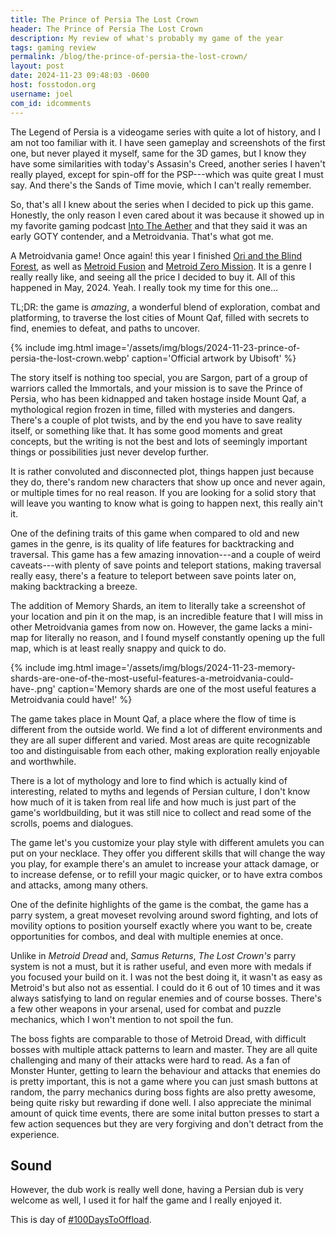 ```yaml
---
title: The Prince of Persia The Lost Crown
header: The Prince of Persia The Lost Crown
description: My review of what's probably my game of the year
tags: gaming review
permalink: /blog/the-prince-of-persia-the-lost-crown/
layout: post
date: 2024-11-23 09:48:03 -0600
host: fosstodon.org
username: joel
com_id: idcomments
---
```

The Legend of Persia is a videogame series with quite a lot of history, and I am not too familiar with it. I have seen gameplay and screenshots of the first one, but never played it myself, same for the 3D games, but I know they have some similarities with today's Assasin's Creed, another series I haven't really played, except for spin-off for the PSP---which was quite great I must say. And there's the Sands of Time movie, which I can't really remember.

So, that's all I knew about the series when I decided to pick up this game. Honestly, the only reason I even cared about it was because it showed up in my favorite gaming podcast [Into The Aether](https://intothecast.online) and that they said it was an early GOTY contender, and a Metroidvania. That's what got me.

A Metroidvania game! Once again! this year I finished [Ori and the Blind Forest](/blog/ori-and-the-blind-forest), as well as [Metroid Fusion](/blog/metroid-fusion) and [Metroid Zero Mission](/blog/metroid-zero-mission). It is a genre I really really like, and seeing all the price I decided to buy it. All of this happened in May, 2024. Yeah. I really took my time for this one...



TL;DR: the game is _amazing_, a wonderful blend of exploration, combat and platforming, to traverse the lost cities of Mount Qaf, filled with secrets to find, enemies to defeat, and paths to uncover.

{% include img.html image='/assets/img/blogs/2024-11-23-prince-of-persia-the-lost-crown.webp' caption='Official artwork by Ubisoft' %}

The story itself is nothing too special, you are Sargon, part of a group of warriors called the Immortals, and your mission is to save the Prince of Persia, who has been kidnapped and taken hostage inside Mount Qaf, a mythological region frozen in time, filled with mysteries and dangers. There's a couple of plot twists, and by the end you have to save reality itself, or something like that. It has some good moments and great concepts, but the writing is not the best and lots of seemingly important things or possibilities just never develop further.

It is rather convoluted and disconnected plot, things happen just because they do, there's random new characters that show up once and never again, or multiple times for no real reason. If you are looking for a solid story that will leave you wanting to know what is going to happen next, this really ain't it. 


One of the defining traits of this game when compared to old and new games in the genre, is its quality of life features for backtracking and traversal. This game has a few amazing innovation---and a couple of weird caveats---with plenty of save points and teleport stations, making traversal really easy, there's a feature to teleport between save points later on, making backtracking a breeze. 



The addition of Memory Shards, an item to literally take a screenshot of your location and pin it on the map, is an incredible feature that I will miss in other Metroidvania games from now on. However, the game lacks a mini-map for literally no reason, and I found myself constantly opening up the full map, which is at least really snappy and quick to do.


{% include img.html image='/assets/img/blogs/2024-11-23-memory-shards-are-one-of-the-most-useful-features-a-metroidvania-could-have-.png' caption='Memory shards are one of the most useful features a Metroidvania could have!' %}

The game takes place in Mount Qaf, a place where the flow of time is different from the outside world. We find a lot of different environments and they are all super different and varied. Most areas are quite recognizable too and distinguisable from each other, making exploration really enjoyable and worthwhile.

There is a lot of mythology and lore to find which is actually kind of interesting, related to myths and legends of Persian culture, I don't know how much of it is taken from real life and how much is just part of the game's worldbuilding, but it was still nice to collect and read some of the scrolls, poems and dialogues.

The game let's you customize your play style with different amulets you can put on your necklace. They offer you different skills that will change the way you play, for example there's an amulet to increase your attack damage, or to increase defense, or to refill your magic quicker, or to have extra combos and attacks, among many others.

One of the definite highlights of the game is the combat, the game has a parry system, a great moveset revolving around sword fighting, and lots of movility options to position yourself exactly where you want to be, create opportunities for combos, and deal with multiple enemies at once.

Unlike in _Metroid Dread_ and, _Samus Returns_, _The Lost Crown's_ parry system is not a must, but it is rather useful, and even more with medals if you focused your build on it. I was not the best doing it, it wasn't as easy as Metroid's but also not as essential. I could do it 6 out of 10 times and it was always satisfying to land on regular enemies and of course bosses. There's a few other weapons in your arsenal, used for combat and puzzle mechanics, which I won't mention to not spoil the fun.

The boss fights are comparable to those of Metroid Dread, with difficult bosses with multiple attack patterns to learn and master. They are all quite challenging and many of their attacks were hard to read. As a fan of Monster Hunter, getting to learn the behaviour and attacks that enemies do is pretty important, this is not a game where you can just smash buttons at random, the parry mechanics during boss fights are also pretty awesome, being quite risky but rewarding if done well. I also appreciate the minimal amount of quick time events, there are some inital button presses to start a few action sequences but they are very forgiving and don't detract from the experience.

## Sound

However, the dub work is really well done, having a Persian dub is very welcome as well, I used it for half the game and I really enjoyed it.

This is day of [#100DaysToOffload](https://100daystooffload.com).
